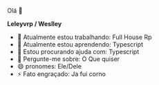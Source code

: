 Olá 👋

**Leleyvrp / Weslley** 

- 🔭 Atualmente estou trabalhando: Full House Rp
- 🌱 Atualmente estou aprendendo: Typescript
- 🤔 Estou procurando ajuda com: Typescript
- 💬 Pergunte-me sobre: O Que quiser
- 😄 pronomes: Ele/Dele
- ⚡ Fato engraçado: Ja fui corno
